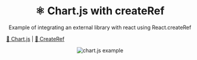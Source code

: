 <h1 align="center">⚛️ Chart.js with createRef</h1>
<p align="center">
Example of integrating an external library with react using React.createRef 
</p>

[📖 Chart.js](https://www.chartjs.org/docs/latest/getting-started/installation.html) | [📖 CreateRef](https://github.com/jhonPariona/_react-refs#create-ref)

<p align="center">
<img src="https://user-images.githubusercontent.com/62570198/87742771-0b3c6b00-c7ad-11ea-9203-4ccc1289dc0c.gif" alt="chart.js example"/>
</p>

